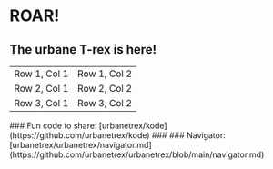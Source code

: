 # ROAR!
## The urbane T-rex is here!
<table>
  <tr>
    <td>Row 1, Col 1</td>
    <td>Row 1, Col 2</td>
  </tr>
  <tr>
    <td>Row 2, Col 1</td>
    <td>Row 2, Col 2</td>
  </tr>
  <tr>
    <td>Row 3, Col 1</td>
    <td>Row 3, Col 2</td>
  </tr>
</table>
### Fun code to share: [urbanetrex/kode](https://github.com/urbanetrex/kode)
### 
### Navigator: [urbanetrex/urbanetrex/navigator.md](https://github.com/urbanetrex/urbanetrex/blob/main/navigator.md)
